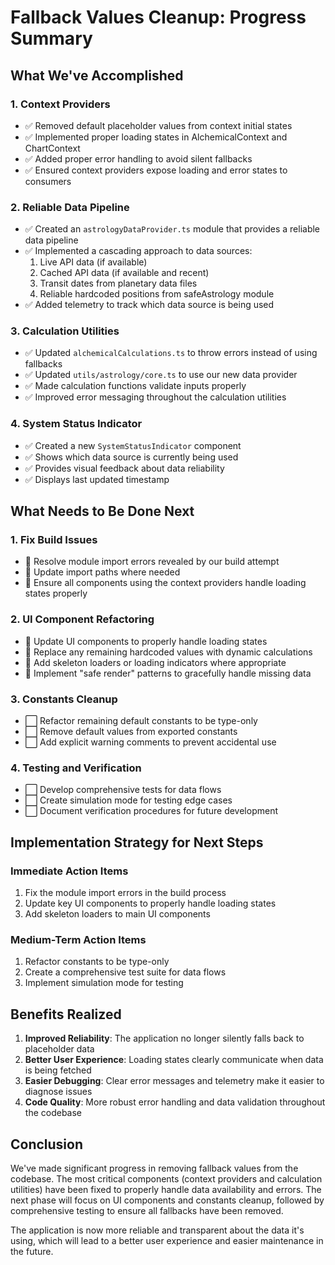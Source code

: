 # Fallback Values Cleanup: Progress Summary

## What We've Accomplished

### 1. Context Providers

- ✅ Removed default placeholder values from context initial states
- ✅ Implemented proper loading states in AlchemicalContext and ChartContext
- ✅ Added proper error handling to avoid silent fallbacks
- ✅ Ensured context providers expose loading and error states to consumers

### 2. Reliable Data Pipeline

- ✅ Created an `astrologyDataProvider.ts` module that provides a reliable data
  pipeline
- ✅ Implemented a cascading approach to data sources:
  1. Live API data (if available)
  2. Cached API data (if available and recent)
  3. Transit dates from planetary data files
  4. Reliable hardcoded positions from safeAstrology module
- ✅ Added telemetry to track which data source is being used

### 3. Calculation Utilities

- ✅ Updated `alchemicalCalculations.ts` to throw errors instead of using
  fallbacks
- ✅ Updated `utils/astrology/core.ts` to use our new data provider
- ✅ Made calculation functions validate inputs properly
- ✅ Improved error messaging throughout the calculation utilities

### 4. System Status Indicator

- ✅ Created a new `SystemStatusIndicator` component
- ✅ Shows which data source is currently being used
- ✅ Provides visual feedback about data reliability
- ✅ Displays last updated timestamp

## What Needs to Be Done Next

### 1. Fix Build Issues

- 🔄 Resolve module import errors revealed by our build attempt
- 🔄 Update import paths where needed
- 🔄 Ensure all components using the context providers handle loading states
  properly

### 2. UI Component Refactoring

- 🔄 Update UI components to properly handle loading states
- 🔄 Replace any remaining hardcoded values with dynamic calculations
- 🔄 Add skeleton loaders or loading indicators where appropriate
- 🔄 Implement "safe render" patterns to gracefully handle missing data

### 3. Constants Cleanup

- ⬜ Refactor remaining default constants to be type-only
- ⬜ Remove default values from exported constants
- ⬜ Add explicit warning comments to prevent accidental use

### 4. Testing and Verification

- ⬜ Develop comprehensive tests for data flows
- ⬜ Create simulation mode for testing edge cases
- ⬜ Document verification procedures for future development

## Implementation Strategy for Next Steps

### Immediate Action Items

1. Fix the module import errors in the build process
2. Update key UI components to properly handle loading states
3. Add skeleton loaders to main UI components

### Medium-Term Action Items

1. Refactor constants to be type-only
2. Create a comprehensive test suite for data flows
3. Implement simulation mode for testing

## Benefits Realized

1. **Improved Reliability**: The application no longer silently falls back to
   placeholder data
2. **Better User Experience**: Loading states clearly communicate when data is
   being fetched
3. **Easier Debugging**: Clear error messages and telemetry make it easier to
   diagnose issues
4. **Code Quality**: More robust error handling and data validation throughout
   the codebase

## Conclusion

We've made significant progress in removing fallback values from the codebase.
The most critical components (context providers and calculation utilities) have
been fixed to properly handle data availability and errors. The next phase will
focus on UI components and constants cleanup, followed by comprehensive testing
to ensure all fallbacks have been removed.

The application is now more reliable and transparent about the data it's using,
which will lead to a better user experience and easier maintenance in the
future.
